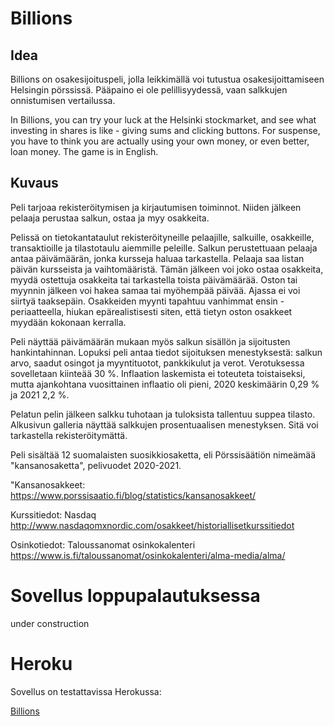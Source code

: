 # Billions

## Idea

Billions on osakesijoituspeli, jolla leikkimällä voi tutustua osakesijoittamiseen Helsingin pörssissä. Pääpaino ei ole pelillisyydessä, vaan salkkujen onnistumisen vertailussa.

In Billions, you can try your luck at the Helsinki stockmarket, and see what investing in shares is like - giving sums and clicking buttons. For suspense, you have to think you are actually using your own money, or even better, loan money. The game is in English.

## Kuvaus

Peli tarjoaa rekisteröitymisen ja kirjautumisen toiminnot.
Niiden jälkeen pelaaja perustaa salkun, ostaa ja myy osakkeita.

Pelissä on tietokantataulut rekisteröityneille pelaajille, salkuille, osakkeille, transaktioille ja tilastotaulu aiemmille peleille.
Salkun perustettuaan pelaaja antaa päivämäärän, jonka kursseja haluaa tarkastella. Pelaaja saa listan päivän kursseista ja vaihtomääristä. Tämän jälkeen voi joko ostaa osakkeita, myydä ostettuja osakkeita tai tarkastella toista päivämäärää. Oston tai myynnin jälkeen voi hakea samaa tai myöhempää päivää. Ajassa ei voi siirtyä taaksepäin. Osakkeiden myynti tapahtuu vanhimmat ensin -periaatteella, hiukan epärealistisesti siten, että tietyn oston osakkeet myydään kokonaan kerralla.

Peli näyttää päivämäärän mukaan myös salkun sisällön ja sijoitusten hankintahinnan. Lopuksi peli antaa tiedot sijoituksen menestyksestä: salkun arvo, saadut osingot ja myyntituotot, pankkikulut ja verot. Verotuksessa sovelletaan kiinteää 30 %. Inflaation laskemista ei toteuteta toistaiseksi, mutta ajankohtana vuosittainen inflaatio oli pieni, 2020 keskimäärin 0,29 % ja 2021 2,2 %.

Pelatun pelin jälkeen salkku tuhotaan ja tuloksista tallentuu suppea tilasto. Alkusivun galleria näyttää salkkujen prosentuaalisen menestyksen. Sitä voi tarkastella rekisteröitymättä.

Peli sisältää 12 suomalaisten suosikkiosaketta, eli Pörssisäätiön nimeämää "kansanosaketta", pelivuodet 2020-2021.

"Kansanosakkeet: https://www.porssisaatio.fi/blog/statistics/kansanosakkeet/

Kurssitiedot: Nasdaq http://www.nasdaqomxnordic.com/osakkeet/historiallisetkurssitiedot

Osinkotiedot: Taloussanomat osinkokalenteri https://www.is.fi/taloussanomat/osinkokalenteri/alma-media/alma/

# Sovellus loppupalautuksessa

under construction

# Heroku

Sovellus on testattavissa Herokussa:

[Billions](https://nasdaq-billions.herokuapp.com/)
